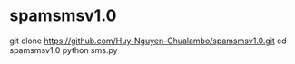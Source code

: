 # spamsmsv1.0
git clone https://github.com/Huy-Nguyen-Chualambo/spamsmsv1.0.git
cd spamsmsv1.0
python sms.py
